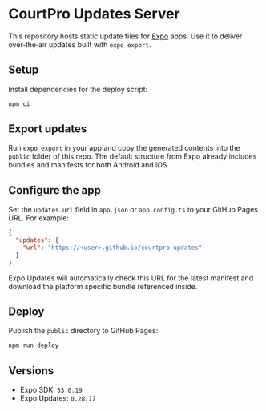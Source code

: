 # CourtPro Updates Server

This repository hosts static update files for [Expo](https://expo.dev/) apps. Use it to deliver over‑the‑air updates built with `expo export`.

## Setup

Install dependencies for the deploy script:

```bash
npm ci
```

## Export updates

Run `expo export` in your app and copy the generated contents into the `public` folder of this repo. The default structure from Expo already includes bundles and manifests for both Android and iOS.

## Configure the app

Set the `updates.url` field in `app.json` or `app.config.ts` to your GitHub Pages URL. For example:

```json
{
  "updates": {
    "url": "https://<user>.github.io/courtpro-updates"
  }
}
```

Expo Updates will automatically check this URL for the latest manifest and download the platform specific bundle referenced inside.

## Deploy

Publish the `public` directory to GitHub Pages:

```bash
npm run deploy
```

## Versions

- Expo SDK: `53.0.19`
- Expo Updates: `0.28.17`
